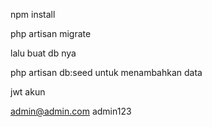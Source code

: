 npm install

php artisan migrate

lalu buat db nya

php artisan db:seed untuk menambahkan data

jwt akun

admin@admin.com
admin123
